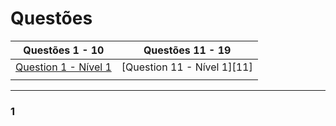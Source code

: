 # Questões

| Questões 1 - 10             | Questões 11 - 19            |
|-----------------------------|-----------------------------|
| [Question 1 - Nível 1][1]   | [Question 11 - Nível 1][11] |  
                        |  

[1]:#1-qual-meta-tag-faz-com-que-o-conteúdo-seja-adequado-a-diferentes-tipos-de-dispositivos

***

### 1 